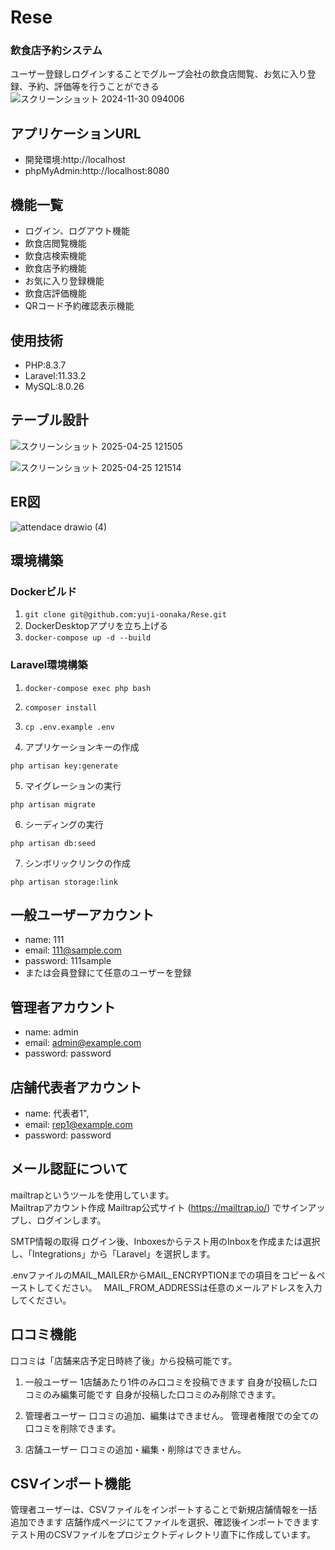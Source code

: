 # Rese 
### 飲食店予約システム
ユーザー登録しログインすることでグループ会社の飲食店閲覧、お気に入り登録、予約、評価等を行うことができる
![スクリーンショット 2024-11-30 094006](https://github.com/user-attachments/assets/5ae84db8-de2e-4fad-a8fb-b28a1937b20f)

## アプリケーションURL
- 開発環境:http://localhost  
- phpMyAdmin:http://localhost:8080

## 機能一覧
- ログイン、ログアウト機能
- 飲食店閲覧機能
- 飲食店検索機能
- 飲食店予約機能
- お気に入り登録機能
- 飲食店評価機能
- QRコード予約確認表示機能

## 使用技術
- PHP:8.3.7
- Laravel:11.33.2
- MySQL:8.0.26

## テーブル設計  
![スクリーンショット 2025-04-25 121505](https://github.com/user-attachments/assets/2a23d694-eb2c-4faf-9e2e-f5a9951bdf5e)

![スクリーンショット 2025-04-25 121514](https://github.com/user-attachments/assets/924fb10e-32ae-49ef-9f7d-ca1f50125d6a)


## ER図
![attendace drawio (4)](https://github.com/user-attachments/assets/0640db63-0bfb-42c2-82e3-e95a41a13d92)


## 環境構築  
### Dockerビルド
1. `git clone git@github.com:yuji-oonaka/Rese.git`
2. DockerDesktopアプリを立ち上げる
3. `docker-compose up -d --build`

### Laravel環境構築
1. `docker-compose exec php bash`
2. `composer install`
3. `cp .env.example .env`

4. アプリケーションキーの作成
```
php artisan key:generate
```
5. マイグレーションの実行
```
php artisan migrate
```
6. シーディングの実行
```
php artisan db:seed
```
7. シンボリックリンクの作成
```
php artisan storage:link
```
## 一般ユーザーアカウント
- name: 111
- email: 111@sample.com
- password: 111sample
- または会員登録にて任意のユーザーを登録

## 管理者アカウント
- name: admin
- email: admin@example.com
- password: password

## 店舗代表者アカウント
- name: 代表者1",
- email: rep1@example.com
- password: password

## メール認証について
mailtrapというツールを使用しています。  
Mailtrapアカウント作成
Mailtrap公式サイト (https://mailtrap.io/) 
でサインアップし、ログインします。

SMTP情報の取得
ログイン後、Inboxesからテスト用のInboxを作成または選択し、「Integrations」から「Laravel」を選択します。

.envファイルのMAIL_MAILERからMAIL_ENCRYPTIONまでの項目をコピー＆ペーストしてください。　
MAIL_FROM_ADDRESSは任意のメールアドレスを入力してください。

## 口コミ機能
口コミは「店舗来店予定日時終了後」から投稿可能です。

1. 一般ユーザー
1店舗あたり1件のみ口コミを投稿できます
自身が投稿した口コミのみ編集可能です
自身が投稿した口コミのみ削除できます。

2. 管理者ユーザー
口コミの追加、編集はできません。
管理者権限での全ての口コミを削除できます。

3. 店舗ユーザー
口コミの追加・編集・削除はできません。

## CSVインポート機能
管理者ユーザーは、CSVファイルをインポートすることで新規店舗情報を一括追加できます
店舗作成ページにてファイルを選択、確認後インポートできます
テスト用のCSVファイルをプロジェクトディレクトリ直下に作成しています。

　
